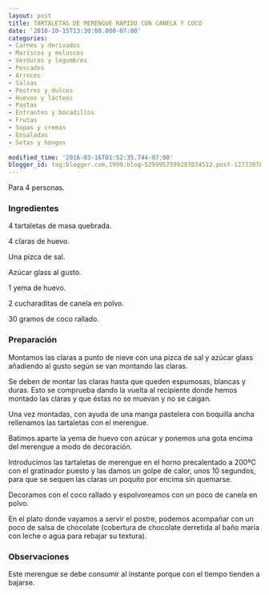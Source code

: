 ```yaml
---
layout: post
title: TARTALETAS DE MERENGUE RÁPIDO CON CANELA Y COCO
date: '2010-10-15T13:30:00.000-07:00'
categories:
- Carnes y derivados
- Mariscos y moluscos
- Verduras y legumbres
- Pescados
- Arroces
- Salsas
- Postres y dulces
- Huevos y lácteos
- Pastas
- Entrantes y bocadillos
- Frutas
- Sopas y cremas
- Ensaladas
- Setas y hongos
 
modified_time: '2016-03-16T01:52:35.744-07:00'
blogger_id: tag:blogger.com,1999:blog-5299957599287034512.post-12733978111521920
---
```


Para 4 personas.

<h3>Ingredientes</h3>

4 tartaletas de masa quebrada.

4 claras de huevo.

Una pizca de sal.

Azúcar glass al gusto.

1 yema de huevo.

2 cucharaditas de canela en polvo.

30 gramos de coco rallado.

<h3>Preparación</h3>

Montamos las claras a punto de nieve con una pizca de sal y azúcar glass añadiendo al gusto según se van montando las claras.

Se deben de montar las claras hasta que queden espumosas, blancas y duras. Esto se comprueba dando la vuelta al recipiente donde hemos montado las claras y que éstas no se muevan y no se caigan.

Una vez montadas, con ayuda de una manga pastelera con boquilla ancha rellenamos las tartaletas con el merengue.

Batimos aparte la yema de huevo con azúcar y ponemos una gota encima del merengue a modo de decoración.

Introducimos las tartaletas de merengue en el horno precalentado a 200&ordm;C con el gratinador puesto y las damos un golpe de calor, unos 10 segundos, para que se sequen las claras un poquito por encima sin quemarse.

Decoramos con el coco rallado y espolvoreamos con un poco de canela en polvo.

En el plato donde vayamos a servir el postre, podemos acompañar con un poco de salsa de chocolate (cobertura de chocolate derretida al baño maría con leche o agua para rebajar su textura).

<h3>Observaciones</h3>

Este merengue se debe consumir al instante porque con el tiempo tienden a bajarse.

